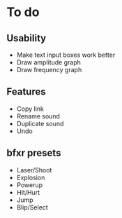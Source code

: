 To do
=====

Usability
---------

- Make text input boxes work better
- Draw amplitude graph
- Draw frequency graph

Features
--------

- Copy link
- Rename sound
- Duplicate sound
- Undo

bfxr presets
------------

- Laser/Shoot
- Explosion
- Powerup
- Hit/Hurt
- Jump
- Blip/Select
